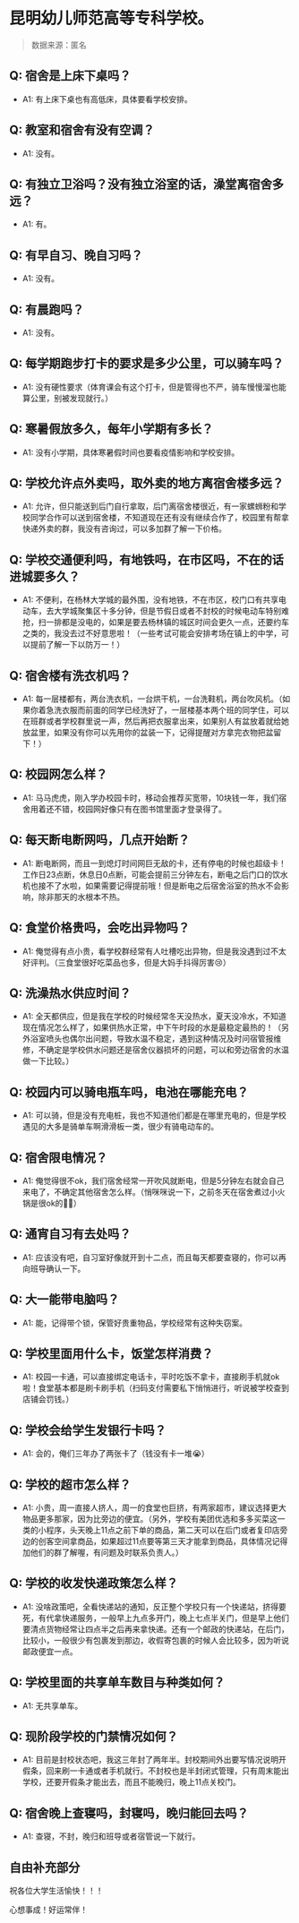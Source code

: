 # 昆明幼儿师范高等专科学校。

> 数据来源：匿名

## Q: 宿舍是上床下桌吗？

- A1: 有上床下桌也有高低床，具体要看学校安排。

## Q: 教室和宿舍有没有空调？

- A1: 没有。

## Q: 有独立卫浴吗？没有独立浴室的话，澡堂离宿舍多远？

- A1: 有。

## Q: 有早自习、晚自习吗？

- A1: 没有。

## Q: 有晨跑吗？

- A1: 没有。

## Q: 每学期跑步打卡的要求是多少公里，可以骑车吗？

- A1: 没有硬性要求（体育课会有这个打卡，但是管得也不严，骑车慢慢溜也能算公里，别被发现就行。）

## Q: 寒暑假放多久，每年小学期有多长？

- A1: 没有小学期，具体寒暑假时间也要看疫情影响和学校安排。

## Q: 学校允许点外卖吗，取外卖的地方离宿舍楼多远？

- A1: 允许，但只能送到后门自行拿取，后门离宿舍楼很近，有一家螺蛳粉和学校同学合作可以送到宿舍楼，不知道现在还有没有继续合作了，校园里有帮拿快递外卖的群，我没有咨询过，可以多加群了解一下价格。

## Q: 学校交通便利吗，有地铁吗，在市区吗，不在的话进城要多久？

- A1: 不便利，在杨林大学城的最外围，没有地铁，不在市区，校门口有共享电动车，去大学城聚集区十多分钟，但是节假日或者不封校的时候电动车特别难抢，扫一排都是没电的，如果是要去杨林镇的城区时间会更久一点，还要约车之类的，我没去过不好意思啦！（一些考试可能会安排考场在镇上的中学，可以提前了解一下以防万一！）

## Q: 宿舍楼有洗衣机吗？

- A1: 每一层楼都有，两台洗衣机，一台烘干机，一台洗鞋机，两台吹风机。（如果你着急洗衣服而前面的同学已经洗好了，一层楼基本两个班的同学住，可以在班群或者学校群里说一声，然后再把衣服拿出来，如果别人有盆放着就给她放盆里，如果没有你可以先用你的盆装一下，记得提醒对方拿完衣物把盆留下！）

## Q: 校园网怎么样？

- A1: 马马虎虎，刚入学办校园卡时，移动会推荐买宽带，10块钱一年，我们宿舍用着还不错，校园网好像只有在图书馆里面才登录得了。

## Q: 每天断电断网吗，几点开始断？

- A1: 断电断网，而且一到熄灯时间网巨无敌的卡，还有停电的时候也超级卡！工作日23点断，休息日0点断，可能会提前三分钟左右，断电之后门口的饮水机也接不了水啦，如果需要记得提前哦！但是断电之后宿舍浴室的热水不会影响，除非那天的水根本不热。

## Q: 食堂价格贵吗，会吃出异物吗？

- A1: 俺觉得有点小贵，看学校群经常有人吐槽吃出异物，但是我没遇到过不太好评判。（三食堂很好吃菜品也多，但是大妈手抖得厉害😢）

## Q: 洗澡热水供应时间？

- A1: 全天都供应，但是我在学校的时候经常冬天没热水，夏天没冷水，不知道现在情况怎么样了，如果供热水正常，中下午时段的水是最稳定最热的！（另外浴室喷头也偶尔出问题，导致水温不稳定，遇到这种情况及时问宿管报维修，不确定是学校供水问题还是宿舍仪器损坏的问题，可以和旁边宿舍的水温做一下比较。）

## Q: 校园内可以骑电瓶车吗，电池在哪能充电？

- A1: 可以骑，但是没有充电桩，我也不知道他们都是在哪里充电的，但是学校遇见的大多是骑单车啊滑滑板一类，很少有骑电动车的。

## Q: 宿舍限电情况？

- A1: 俺觉得很不ok，我们宿舍经常一开吹风就断电，但是5分钟左右就会自己来电了，不确定其他宿舍怎么样。（悄咪咪说一下，之前冬天在宿舍煮过小火锅是很ok的👍🏻）

## Q: 通宵自习有去处吗？

- A1: 应该没有吧，自习室好像就开到十二点，而且每天都要查寝的，你可以再向班导确认一下。

## Q: 大一能带电脑吗？

- A1: 能，记得带个锁，保管好贵重物品，学校经常有这种失窃案。

## Q: 学校里面用什么卡，饭堂怎样消费？

- A1: 校园一卡通，可以直接绑定电话卡，平时吃饭不拿卡，直接刷手机就ok啦！食堂基本都是刷卡刷手机（扫码支付需要私下悄悄进行，听说被学校查到店铺会罚钱。）

## Q: 学校会给学生发银行卡吗？

- A1: 会的，俺们三年办了两张卡了（钱没有卡一堆😭）

## Q: 学校的超市怎么样？

- A1: 小贵，周一直接人挤人，周一的食堂也巨挤，有两家超市，建议选择更大物品更多那家，因为比旁边的便宜。（另外，学校有美团优选和多多买菜这一类的小程序，头天晚上11点之前下单的商品，第二天可以在后门或者复印店旁边的创客空间拿商品，如果超过11点要等第三天才能拿到商品，具体情况记得加他们的群了解喔，有问题及时联系负责人。）

## Q: 学校的收发快递政策怎么样？

- A1: 没啥政策吧，全看快递站的通知，反正整个学校只有一个快递站，挤得要死，有代拿快递服务，一般早上九点多开门，晚上七点半关门，但是早上他们要清点货物经常让四点半之后再来拿快递。还有一个邮政的快递站，在后门，比较小，一般很少有包裹发到那边，收假寄包裹的时候人会比较多，因为听说邮政便宜一点。

## Q: 学校里面的共享单车数目与种类如何？

- A1: 无共享单车。

## Q: 现阶段学校的门禁情况如何？

- A1: 目前是封校状态吧，我这三年封了两年半。封校期间外出要写情况说明开假条，回来刷一卡通或者手机就行。不封校也是半封闭式管理，只有周末能出学校，还要开假条才能出去，而且不能晚归，晚上11点关校门。

## Q: 宿舍晚上查寝吗，封寝吗，晚归能回去吗？

- A1: 查寝，不封，晚归和班导或者宿管说一下就行。

## 自由补充部分

祝各位大学生活愉快！！！

心想事成！好运常伴！